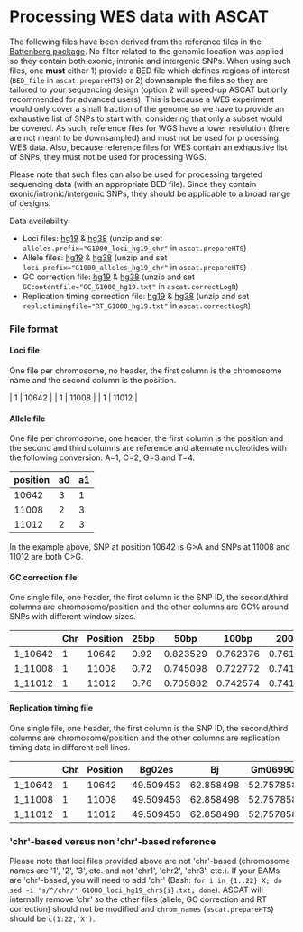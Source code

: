 # Processing WES data with ASCAT

The following files have been derived from the reference files in the [Battenberg package](https://github.com/Wedge-lab/battenberg). No filter related to the genomic location was applied so they contain both exonic, intronic and intergenic SNPs. When using such files, one **must** either 1) provide a BED file which defines regions of interest (`BED_file` in `ascat.prepareHTS`) or 2) downsample the files so they are tailored to your sequencing design (option 2 will speed-up ASCAT but only recommended for advanced users). This is because a WES experiment would only cover a small fraction of the genome so we have to provide an exhaustive list of SNPs to start with, considering that only a subset would be covered. As such, reference files for WGS have a lower resolution (there are not meant to be downsampled) and must not be used for processing WES data. Also, because reference files for WES contain an exhaustive list of SNPs, they must not be used for processing WGS. 

Please note that such files can also be used for processing targeted sequencing data (with an appropriate BED file). Since they contain exonic/intronic/intergenic SNPs, they should be applicable to a broad range of designs.

Data availability:

- Loci files: [hg19](https://drive.google.com/file/d/1R2MON6M77kh3M2v7nSOM1_MOEXXnpIbH/view?usp=share_link) & [hg38](https://drive.google.com/file/d/1BqqYUFdQ3uVllBwSkBYs-jrRJFsmB-No/view?usp=share_link) (unzip and set `alleles.prefix="G1000_loci_hg19_chr"` in `ascat.prepareHTS`)
- Allele files: [hg19](https://drive.google.com/file/d/1NtwlPiArWeFaMO1PjuH7aNhhNZ3bMX5J/view?usp=share_link) & [hg38](https://drive.google.com/file/d/101tHEt4r81b-bZxCE50edRXuOCh4bo-M/view?usp=share_link) (unzip and set `loci.prefix="G1000_alleles_hg19_chr"` in `ascat.prepareHTS`)
- GC correction file: [hg19](https://drive.google.com/file/d/1-WZGH0XTtWFjyJV6ucWQ-yaoYtHcztvq/view?usp=share_link) & [hg38](https://drive.google.com/file/d/1-0wOc5woK27tEpUpSNsz0U3xwI-xvBb3/view?usp=share_link) (unzip and set `GCcontentfile="GC_G1000_hg19.txt"` in `ascat.correctLogR`)
- Replication timing correction file: [hg19](https://drive.google.com/file/d/1unad1TkrXV-EFcRM8KBUCXpLXWCIxWyv/view?usp=share_link) & [hg38](https://drive.google.com/file/d/1Etl5HYdC4TNw0oj4AxvbJR_1a1atYBFt/view?usp=share_link) (unzip and set `replictimingfile="RT_G1000_hg19.txt"` in `ascat.correctLogR`)

### File format

#### Loci file
One file per chromosome, no header, the first column is the chromosome name and the second column is the position.

| 1 | 10642 |
| 1 | 11008 |
| 1 | 11012 |

#### Allele file
One file per chromosome, one header, the first column is the position and the second and third columns are reference and alternate nucleotides with the following conversion: A=1, C=2, G=3 and T=4.

| position | a0 | a1 |
| --- | --- | --- |
| 10642 | 3 | 1 |
| 11008 | 2 | 3 |
| 11012 | 2 | 3 |

In the example above, SNP at position 10642 is G>A and SNPs at 11008 and 11012 are both C>G.

#### GC correction file
One single file, one header, the first column is the SNP ID, the second/third columns are chromosome/position and the other columns are GC% around SNPs with different window sizes.

| | Chr | Position | 25bp | 50bp | 100bp | 200bp | 500bp | 1kb | 2kb | 5kb | 10kb | 20kb | 50kb | 100kb | 200kb | 500kb | 1Mb |
| --- | --- | --- | --- | --- | --- | --- | --- | --- | --- | --- | --- | --- | --- | --- | --- | --- | --- |
| 1_10642 | 1 | 10642 | 0.92 | 0.823529 | 0.762376 | 0.761194 | 0.722555 | 0.677323 | 0.625457 | 0.595799 | 0.590039 | 0.5845710.533734 | 0.458927 | 0.421891 | 0.425195 | 0.423964 |
| 1_11008 | 1 | 11008 | 0.72 | 0.745098 | 0.722772 | 0.741294 | 0.730539 | 0.705295 | 0.594703 | 0.593501 | 0.594541 | 0.5832120.534297 | 0.457987 | 0.42164 | 0.425088 | 0.423964 |
| 1_11012 | 1 | 11012 | 0.76 | 0.705882 | 0.742574 | 0.741294 | 0.726547 | 0.706294 | 0.595202 | 0.593964 | 0.594478 | 0.5831820.53433 | 0.457971 | 0.421633 | 0.425084 | 0.423964 |

#### Replication timing file
One single file, one header, the first column is the SNP ID, the second/third columns are chromosome/position and the other columns are replication timing data in different cell lines.

| | Chr | Position | Bg02es | Bj | Gm06990 | Gm12801 | Gm12812 | Gm12813 | Gm12878 | Helas3 | Hepg2 | Huvec | Imr90 | K562 | Mcf7 | Nhek | Sknsh |
| --- | --- | --- | --- | --- | --- | --- | --- | --- | --- | --- | --- | --- | --- | --- | --- | --- | --- |
| 1_10642 | 1 | 10642 | 49.509453 | 62.858498 | 52.757858 | 61.294971 | 51.757736 | 43.72905 | 48.088467 | 54.11837 | 58.062084 | 47.565636 | 68.790581 | 68.970825 | 57.467934 | 56.897934 | 60.012413 |
| 1_11008 | 1 | 11008 | 49.509453 | 62.858498 | 52.757858 | 61.294971 | 51.757736 | 43.72905 | 48.088467 | 54.11837 | 58.062084 | 47.565636 | 68.790581 | 68.970825 | 57.467934 | 56.897934 | 60.012413 |
| 1_11012 | 1 | 11012 | 49.509453 | 62.858498 | 52.757858 | 61.294971 | 51.757736 | 43.72905 | 48.088467 | 54.11837 | 58.062084 | 47.565636 | 68.790581 | 68.970825 | 57.467934 | 56.897934 | 60.012413 |

### 'chr'-based versus non 'chr'-based reference

Please note that loci files provided above are not 'chr'-based (chromosome names are '1', '2', '3', etc. and not 'chr1', 'chr2', 'chr3', etc.). If your BAMs are 'chr'-based, you will need to add 'chr' (Bash: `for i in {1..22} X; do sed -i 's/^/chr/' G1000_loci_hg19_chr${i}.txt; done`). ASCAT will internally remove 'chr' so the other files (allele, GC correction and RT correction) should not be modified and `chrom_names` (`ascat.prepareHTS`) should be `c(1:22,'X')`.